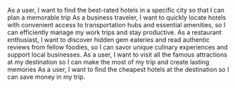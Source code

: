 As a user, I want to find the best-rated hotels  in a specific city so that I can plan a memorable trip
As a business traveler, I want to quickly locate hotels with convenient access to transportation hubs and essential amenities, so I can efficiently manage my work trips and stay productive.
As a restaurant enthusiast, I want to discover hidden gem eateries and read authentic reviews from fellow foodies, so I can savor unique culinary experiences and support local businesses.
As a user, I want to visit all the famous attractions at my destination so I can make the most of my trip and create lasting memories
As a user, I want to find the cheapest hotels at the destination so I can save money in my trip. 
